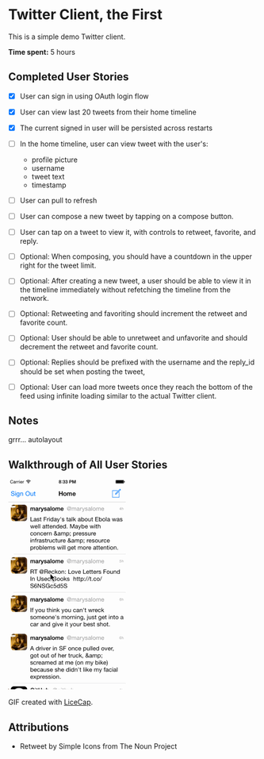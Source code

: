 # Twitter Client, the First

This is a simple demo Twitter client.

**Time spent:** 5 hours


## Completed User Stories

* [x] User can sign in using OAuth login flow
* [x] User can view last 20 tweets from their home timeline
* [x] The current signed in user will be persisted across restarts
* [ ] In the home timeline, user can view tweet with the user's: 
    * profile picture
    * username
    * tweet text
    * timestamp
* [ ] User can pull to refresh
* [ ] User can compose a new tweet by tapping on a compose button.
* [ ] User can tap on a tweet to view it, with controls to retweet, favorite, and reply.
* [ ] Optional: When composing, you should have a countdown in the upper right for the tweet limit.
* [ ] Optional: After creating a new tweet, a user should be able to view it in the timeline immediately without refetching the timeline from the network.
* [ ] Optional: Retweeting and favoriting should increment the retweet and favorite count.
* [ ] Optional: User should be able to unretweet and unfavorite and should decrement the retweet and favorite count.
* [ ] Optional: Replies should be prefixed with the username and the reply_id should be set when posting the tweet,
* [ ] Optional: User can load more tweets once they reach the bottom of the feed using infinite loading similar to the actual Twitter client.



## Notes

grrr... autolayout


## Walkthrough of All User Stories

![Video Walkthrough](hw.gif)

GIF created with [LiceCap](http://www.cockos.com/licecap/).


## Attributions

* Retweet by Simple Icons from The Noun Project


